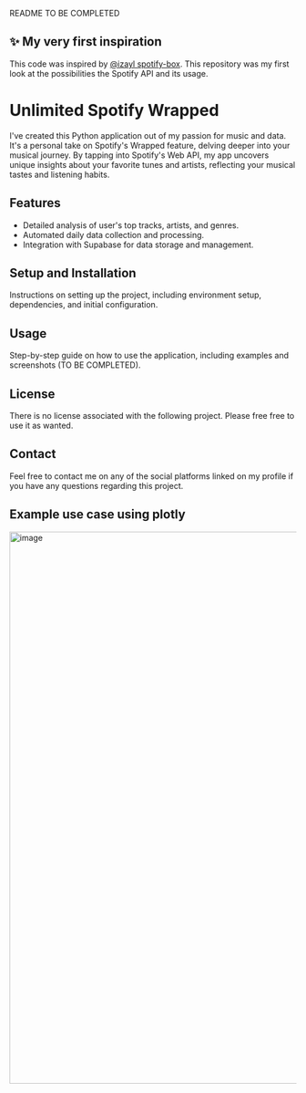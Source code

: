 README TO BE COMPLETED

## ✨ My very first inspiration

This code was inspired by [@izayl spotify-box](https://github.com/jacc/music-box).
This repository was my first look at the possibilities the Spotify API and its usage.


<h1>Unlimited Spotify Wrapped</h1>

<p>I've created this Python application out of my passion for music and data. It's a personal take on Spotify's Wrapped feature, delving deeper into your musical journey. By tapping into Spotify's Web API, my app uncovers unique insights about your favorite tunes and artists, reflecting your musical tastes and listening habits.</p>

<h2>Features</h2>
<ul>
    <li>Detailed analysis of user's top tracks, artists, and genres.</li>
    <li>Automated daily data collection and processing.</li>
    <li>Integration with Supabase for data storage and management.</li>
</ul>

<h2>Setup and Installation</h2>
<p>Instructions on setting up the project, including environment setup, dependencies, and initial configuration.</p>

<h2>Usage</h2>
<p>Step-by-step guide on how to use the application, including examples and screenshots (TO BE COMPLETED).</p>


<h2>License</h2>
<p>There is no license associated with the following project. Please free free to use it as wanted.</p>

<h2>Contact</h2>
<p>Feel free to contact me on any of the social platforms linked on my profile if you have any questions regarding this project.</p>

<h2>Example use case using plotly</h2>
<img width="968" alt="image" src="https://github.com/Nicolai1205/Unlimited_Spotify_Wrapped/assets/100568658/a0672fd3-ac5a-4d64-b59a-5618ce351bb4">


